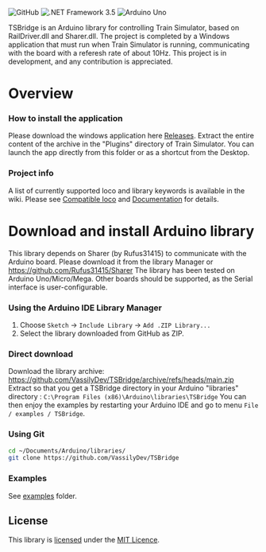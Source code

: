 ![GitHub](https://img.shields.io/github/license/rufus31415/sharer)
![.NET Framework 3.5](https://img.shields.io/badge/.NET_Framework-3.5-blueviolet)
![Arduino Uno](https://img.shields.io/badge/Arduino-any-blue)

TSBridge is an Arduino library for controlling Train Simulator, based on RailDriver.dll and Sharer.dll. The project is completed by a Windows application that must run when Train Simulator is running, communicating with the board with a referesh rate of about 10Hz.
This project is in development, and any contribution is appreciated.

# Overview

### How to install the application 
Please download the windows application here [Releases](https://github.com/VassilyDev/TSBridge/releases/). Extract the entire content of the archive in the "Plugins" directory of Train Simulator. You can launch the app directly from this folder or as a shortcut from the Desktop.

### Project info
A list of currently supported loco and library keywords is available in the wiki.
Please see [Compatible loco](https://github.com/VassilyDev/TSBridge/wiki/Compatible-loco-and-trains) and [Documentation](https://github.com/VassilyDev/TSBridge/wiki/Documentation) for details.

# Download and install Arduino library
This library depends on Sharer (by Rufus31415) to communicate with the Arduino board. Please download it from the library Manager or
https://github.com/Rufus31415/Sharer
The library has been tested on Arduino Uno/Micro/Mega. Other boards should be supported, as the Serial interface is user-configurable.

### Using the Arduino IDE Library Manager

1. Choose `Sketch` -> `Include Library` -> `Add .ZIP Library...`
2. Select the library downloaded from GitHub as ZIP.

### Direct download

Download the library archive:
https://github.com/VassilyDev/TSBridge/archive/refs/heads/main.zip
Extract so that you get a TSBridge directory in your Arduino "libraries" directory : ```C:\Program Files (x86)\Arduino\libraries\TSBridge```
You can then enjoy the examples by restarting your Arduino IDE and go to menu ```File / examples / TSBridge```.

### Using Git

```sh
cd ~/Documents/Arduino/libraries/
git clone https://github.com/VassilyDev/TSBridge
```

### Examples

See [examples](examples) folder.

## License

This library is [licensed](LICENSE) under the [MIT Licence](http://en.wikipedia.org/wiki/MIT_License).


